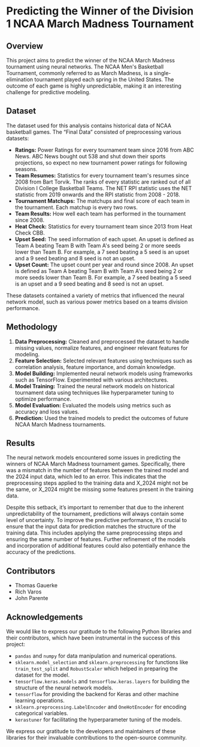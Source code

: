 # Predicting the Winner of the Division 1 NCAA March Madness Tournament

## Overview
This project aims to predict the winner of the NCAA March Madness tournament using neural networks. The NCAA Men's Basketball Tournament, commonly referred to as March Madness, is a single-elimination tournament played each spring in the United States. The outcome of each game is highly unpredictable, making it an interesting challenge for predictive modeling.

## Dataset
The dataset used for this analysis contains historical data of NCAA basketball games. The “Final Data” consisted of preprocessing various datasets:

- **Ratings:** Power Ratings for every tournament team since 2016 from ABC News. ABC News bought out 538 and shut down their sports projections, so expect no new tournament power ratings for following seasons.
- **Team Resumes:** Statistics for every tournament team's resumes since 2008 from Bart Torvik. The ranks of every statistic are ranked out of all Division I College Basketball Teams. The NET RPI statistic uses the NET statistic from 2019 onwards and the RPI statistic from 2008 - 2018.
- **Tournament Matchups:** The matchups and final score of each team in the tournament. Each matchup is every two rows.
- **Team Results:** How well each team has performed in the tournament since 2008.
- **Heat Check:** Statistics for every tournament team since 2013 from Heat Check CBB.
- **Upset Seed:** The seed information of each upset. An upset is defined as Team A beating Team B with Team A's seed being 2 or more seeds lower than Team B. For example, a 7 seed beating a 5 seed is an upset and a 9 seed beating and 8 seed is not an upset.
- **Upset Count:** The upset count per year and round since 2008. An upset is defined as Team A beating Team B with Team A's seed being 2 or more seeds lower than Team B. For example, a 7 seed beating a 5 seed is an upset and a 9 seed beating and 8 seed is not an upset.

These datasets contained a variety of metrics that influenced the neural network model, such as various power metrics based on a teams division performance.

## Methodology
1. **Data Preprocessing:** Cleaned and preprocessed the dataset to handle missing values, normalize features, and engineer relevant features for modeling.
2. **Feature Selection:** Selected relevant features using techniques such as correlation analysis, feature importance, and domain knowledge.
3. **Model Building:** Implemented neural network models using frameworks such as TensorFlow. Experimented with various architectures.
4. **Model Training:** Trained the neural network models on historical tournament data using techniques like hyperparameter tuning to optimize performance.
5. **Model Evaluation:** Evaluated the models using metrics such as accuracy and loss values.
6. **Prediction:** Used the trained models to predict the outcomes of future NCAA March Madness tournaments.

## Results
The neural network models encountered some issues in predicting the winners of NCAA March Madness tournament games. Specifically, there was a mismatch in the number of features between the trained model and the 2024 input data, which led to an error. This indicates that the preprocessing steps applied to the training data and X_2024 might not be the same, or X_2024 might be missing some features present in the training data.

Despite this setback, it’s important to remember that due to the inherent unpredictability of the tournament, predictions will always contain some level of uncertainty. To improve the predictive performance, it’s crucial to ensure that the input data for prediction matches the structure of the training data. This includes applying the same preprocessing steps and ensuring the same number of features. Further refinement of the models and incorporation of additional features could also potentially enhance the accuracy of the predictions.

## Contributors
- Thomas Gauerke
- Rich Varos
- John Parente

## Acknowledgements
We would like to express our gratitude to the following Python libraries and their contributors, which have been instrumental in the success of this project:

- `pandas` and `numpy` for data manipulation and numerical operations.
- `sklearn.model_selection` and `sklearn.preprocessing` for functions like `train_test_split` and `RobustScaler` which helped in preparing the dataset for the model.
- `tensorflow.keras.models` and `tensorflow.keras.layers` for building the structure of the neural network models.
- `tensorflow` for providing the backend for Keras and other machine learning operations.
- `sklearn.preprocessing.LabelEncoder` and `OneHotEncoder` for encoding categorical variables.
- `kerastuner` for facilitating the hyperparameter tuning of the models.

We express our gratitude to the developers and maintainers of these libraries for their invaluable contributions to the open-source community.


